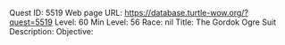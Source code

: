 Quest ID: 5519
Web page URL: https://database.turtle-wow.org/?quest=5519
Level: 60
Min Level: 56
Race: nil
Title: The Gordok Ogre Suit
Description: 
Objective: 
